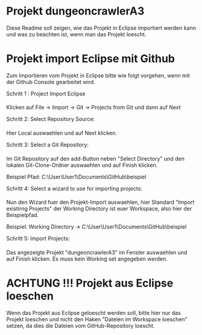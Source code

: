 ﻿Projekt dungeoncrawlerA3 
==========
Diese Readme soll zeigen, wie das Projekt in Eclipse importiert werden kann und was zu
beachten ist, wenn man das Projekt loescht.

Projekt import Eclipse mit Github
==========
Zum Importieren vom Projekt in Eclipse bitte wie folgt vorgehen, wenn mit der Github Console gearbeitet wird.

Schritt 1 : Project Import Eclipse
####
Klicken auf File -> Import -> Git -> Projects from Git und dann auf Next

Schritt 2: Select Repository Source:
####
Hier Local auswaehlen und auf Next klicken.

Schritt 3: Select a Git Repository:
####
Im Git Repository auf den add-Button neben "Select Directory" und den lokalen Git-Clone-Ordner auswaehlen und auf Finish klicken.

Beispiel Pfad: C:\User\User1\Documents\GitHub\beispiel

Schritt 4: Select a wizard to use for importing projects:
####
Nun den Wizard fuer den Projekt-Import auswaehlen, hier Standard "Import existirng Projects" der Working Directory ist euer Workspace, also hier der Beispielpfad.

Beispiel: Working Directory -> C:\User\User1\Documents\GitHub\beispiel

Schritt 5: Import Projects:
####
Das angezeigte Projekt "dungeoncrawlerA3" im Fenster auswaehlen und auf Finish klicken.
Es muss kein Working set angegeben werden.

ACHTUNG !!! Projekt aus Eclipse loeschen
==========
Wenn das Projekt aus Eclipse geloescht werden soll, bitte hier nur das Projekt loeschen
und nicht den Haken "Dateien im Workspace loeschen" setzen, da dies die Dateien
vom GitHub-Repository loescht.
